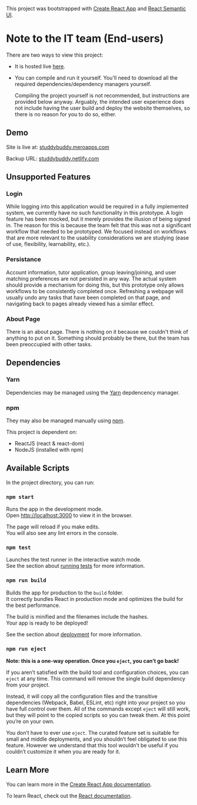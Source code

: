 This project was bootstrapped with [Create React App](https://github.com/facebook/create-react-app) and [React Semantic UI](https://react.semantic-ui.com/).

# Note to the IT team (End-users)
There are two ways to view this project:
- It is hosted live [here](https://studdybuddy.meroapps.com).
- You can compile and run it yourself. You'll need to download all the required
  dependencies/dependency managers yourself.

  Compiling the project yourself is not recommended, but instructions are provided below anyway.
  Arguably, the intended user experience does not include having the user build and deploy
  the website themselves, so there is no reason for you to do so, either.

## Demo

Site is live at: [studdybuddy.meroapps.com](https://studdybuddy.meroapps.com)

Backup URL: [studdybuddy.netlify.com](https://studdybuddy.netlify.com)

## Unsupported Features

### Login
  While logging into this application would be required in a fully implemented system,
  we currently have no such functionality in this prototype. A login feature has been mocked,
  but it merely provides the illusion of being signed in. The reason for this is because the
  team felt that this was not a significant workflow that needed to be prototyped. We focused
  instead on workflows that are more relevant to the usability considerations we are studying
   (ease of use, flexibility, learnability, etc.).

### Persistance
  Account information, tutor application, group leaving/joining, and user matching preferences
  are not persisted in any way. The actual system should provide a mechanism for doing this,
  but this prototype only allows workflows to be consistently completed once. Refreshing a
  webpage will usually undo any tasks that have been completed on that page, and navigating
  back to pages already viewed has a similar effect.

### About Page
  There is an about page. There is nothing on it because we couldn't think of anything to put
  on it. Something should probably be there, but the team has been preoccupied with other tasks.

## Dependencies

### Yarn
Dependencies may be managed using the [Yarn](https://yarnpkg.com/en/docs/getting-started) depdencency manager.

### npm
They may also be managed manually using [npm](https://www.npmjs.com/).

This project is dependent on:
- ReactJS (react & react-dom)
- NodeJS (installed with npm)

## Available Scripts

In the project directory, you can run:

### `npm start`

Runs the app in the development mode.<br>
Open [http://localhost:3000](http://localhost:3000) to view it in the browser.

The page will reload if you make edits.<br>
You will also see any lint errors in the console.

### `npm test`

Launches the test runner in the interactive watch mode.<br>
See the section about [running tests](https://facebook.github.io/create-react-app/docs/running-tests) for more information.

### `npm run build`

Builds the app for production to the `build` folder.<br>
It correctly bundles React in production mode and optimizes the build for the best performance.

The build is minified and the filenames include the hashes.<br>
Your app is ready to be deployed!

See the section about [deployment](https://facebook.github.io/create-react-app/docs/deployment) for more information.

### `npm run eject`

**Note: this is a one-way operation. Once you `eject`, you can’t go back!**

If you aren’t satisfied with the build tool and configuration choices, you can `eject` at any time. This command will remove the single build dependency from your project.

Instead, it will copy all the configuration files and the transitive dependencies (Webpack, Babel, ESLint, etc) right into your project so you have full control over them. All of the commands except `eject` will still work, but they will point to the copied scripts so you can tweak them. At this point you’re on your own.

You don’t have to ever use `eject`. The curated feature set is suitable for small and middle deployments, and you shouldn’t feel obligated to use this feature. However we understand that this tool wouldn’t be useful if you couldn’t customize it when you are ready for it.

## Learn More

You can learn more in the [Create React App documentation](https://facebook.github.io/create-react-app/docs/getting-started).

To learn React, check out the [React documentation](https://reactjs.org/).
